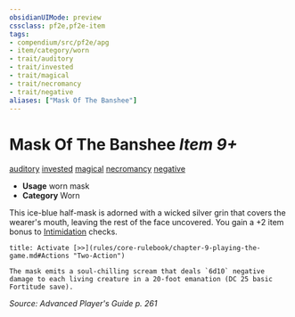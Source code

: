 ```yaml
---
obsidianUIMode: preview
cssclass: pf2e,pf2e-item
tags:
- compendium/src/pf2e/apg
- item/category/worn
- trait/auditory
- trait/invested
- trait/magical
- trait/necromancy
- trait/negative
aliases: ["Mask Of The Banshee"]
---
```

# Mask Of The Banshee *Item 9+*  
[auditory](rules/traits/auditory.md)  [invested](rules/traits/invested.md)  [magical](rules/traits/magical.md)  [necromancy](rules/traits/necromancy.md)  [negative](rules/traits/negative.md)  

- **Usage** worn mask
- **Category** Worn

This ice-blue half-mask is adorned with a wicked silver grin that covers the wearer's mouth, leaving the rest of the face uncovered. You gain a +2 item bonus to [Intimidation](compendium/skills.md#Intimidation) checks.

```ad-embed-ability
title: Activate [>>](rules/core-rulebook/chapter-9-playing-the-game.md#Actions "Two-Action")

The mask emits a soul-chilling scream that deals `6d10` negative damage to each living creature in a 20-foot emanation (DC 25 basic Fortitude save).
```

*Source: Advanced Player's Guide p. 261*